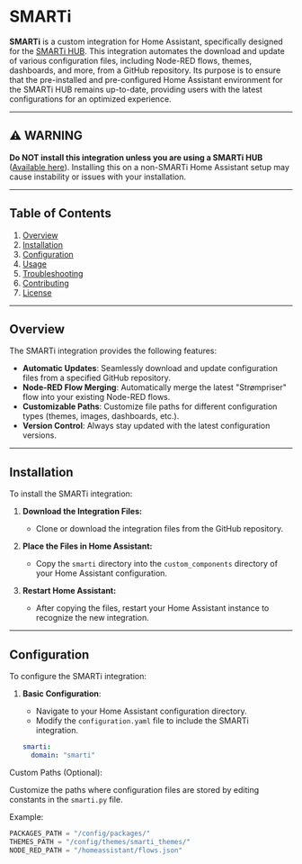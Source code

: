 # SMARTi

**SMARTi** is a custom integration for Home Assistant, specifically designed for the [SMARTi HUB](https://www.smarti.dev/smarti-store/p/smarti-hub-63mmp-lfckw-7l3tx). This integration automates the download and update of various configuration files, including Node-RED flows, themes, dashboards, and more, from a GitHub repository. Its purpose is to ensure that the pre-installed and pre-configured Home Assistant environment for the SMARTi HUB remains up-to-date, providing users with the latest configurations for an optimized experience.

---

## ⚠️ WARNING

**Do NOT install this integration unless you are using a SMARTi HUB** ([Available here](https://www.smarti.dev/smarti-store/p/smarti-hub-63mmp-lfckw-7l3tx)). Installing this on a non-SMARTi Home Assistant setup may cause instability or issues with your installation.

---

## Table of Contents

1. [Overview](#overview)
2. [Installation](#installation)
3. [Configuration](#configuration)
4. [Usage](#usage)
5. [Troubleshooting](#troubleshooting)
6. [Contributing](#contributing)
7. [License](#license)

---

## Overview

The SMARTi integration provides the following features:

- **Automatic Updates**: Seamlessly download and update configuration files from a specified GitHub repository.
- **Node-RED Flow Merging**: Automatically merge the latest "Strømpriser" flow into your existing Node-RED flows.
- **Customizable Paths**: Customize file paths for different configuration types (themes, images, dashboards, etc.).
- **Version Control**: Always stay updated with the latest configuration versions.

---

## Installation

To install the SMARTi integration:

1. **Download the Integration Files:**
   - Clone or download the integration files from the GitHub repository.

2. **Place the Files in Home Assistant:**
   - Copy the `smarti` directory into the `custom_components` directory of your Home Assistant configuration.

3. **Restart Home Assistant:**
   - After copying the files, restart your Home Assistant instance to recognize the new integration.

---

## Configuration

To configure the SMARTi integration:

1. **Basic Configuration**:
   - Navigate to your Home Assistant configuration directory.
   - Modify the `configuration.yaml` file to include the SMARTi integration.

   ```yaml
   smarti:
     domain: "smarti"

Custom Paths (Optional):

Customize the paths where configuration files are stored by editing constants in the `smarti.py` file.

Example:

```python
PACKAGES_PATH = "/config/packages/"
THEMES_PATH = "/config/themes/smarti_themes/"
NODE_RED_PATH = "/homeassistant/flows.json"
